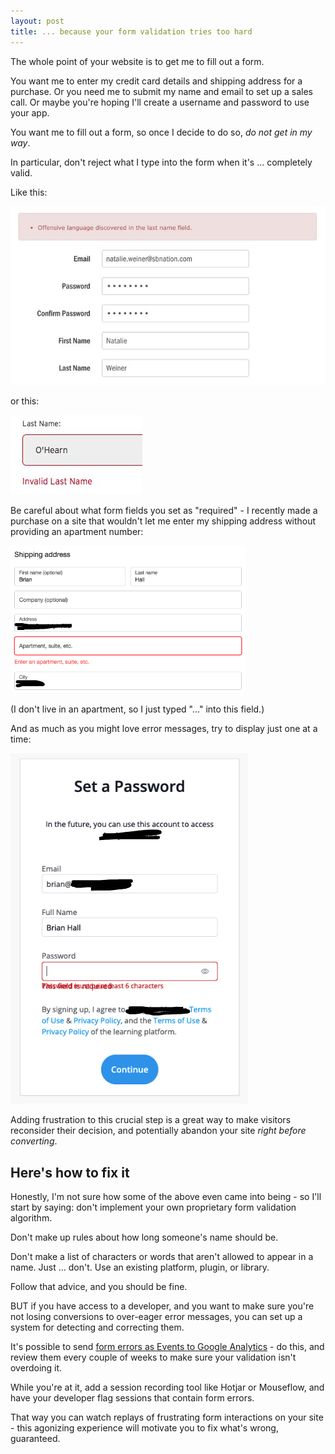 ```yaml
---
layout: post
title: ... because your form validation tries too hard
---
```


The whole point of your website is to get me to fill out a form.

You want me to enter my credit card details and shipping address for a purchase. Or you need me to submit my name and email to set up a sales call. Or maybe you're hoping I'll create a username and password to use your app.

You want me to fill out a form, so once I decide to do so, _do not get in my way_.

In particular, don't reject what I type into the form when it's ... completely valid.

Like this:

[![screenshot of a form with error: "offensive language discovered in the last name field" - last name is wiener](/images/natalie-wiener-form-validation.jpeg)](https://twitter.com/natalieweiner/status/1034533245839450113)

or this:

[![screenshot of a form with error: "invalid last name" - last name is O'Hearn](/images/brint-ohearn-form-validation.jpeg)](https://twitter.com/brintly/status/999322836048187394)

Be careful about what form fields you set as "required" - I recently made a purchase on a site that wouldn't let me enter my shipping address without providing an apartment number:

![screenshot of "shipping address" form with error - "Enter an apartment, suite, etc."](/images/error-apartment-required.png)

(I don't live in an apartment, so I just typed "..." into this field.)

And as much as you might love error messages, try to display just one at a time:

![screenshot of password input field error messages - illegible because there are two messages overlapping](/images/overlapping-error-messages.png)

Adding frustration to this crucial step is a great way to make visitors reconsider their decision, and potentially abandon your site _right before converting_.

## Here's how to fix it

Honestly, I'm not sure how some of the above even came into being - so I'll start by saying: don't implement your own proprietary form validation algorithm.

Don't make up rules about how long someone's name should be.

Don't make a list of characters or words that aren't allowed to appear in a name. Just ... don't. Use an existing platform, plugin, or library.

Follow that advice, and you should be fine.

BUT if you have access to a developer, and you want to make sure you're not losing conversions to over-eager error messages, you can set up a system for detecting and correcting them.

It's possible to send [form errors as Events to Google Analytics](https://www.analyticsmania.com/post/tracking-errors-with-google-tag-manager/#form-errors) - do this, and review them every couple of weeks to make sure your validation isn't overdoing it.

While you're at it, add a session recording tool like Hotjar or Mouseflow, and have your developer flag sessions that contain form errors. 

That way you can watch replays of frustrating form interactions on your site - this agonizing experience will motivate you to fix what's wrong, guaranteed.


